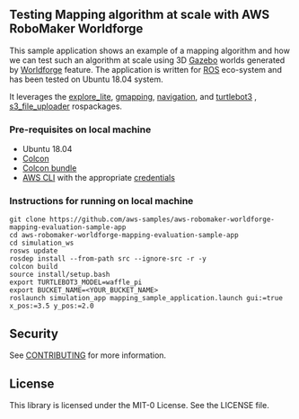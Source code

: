 ## Testing Mapping algorithm at scale with AWS RoboMaker Worldforge

This sample application shows an example of a mapping algorithm and how we can test such an algorithm at scale using 3D [Gazebo](http://gazebosim.org/) worlds generated by [Worldforge](https://aws.amazon.com/blogs/aws/aws-announces-worldforge-in-aws-robomaker/) feature. The application is written for [ROS](https://www.ros.org/) eco-system and has been tested on Ubuntu 18.04 system.

It leverages the [explore_lite](http://wiki.ros.org/explore_lite), [gmapping](http://wiki.ros.org/gmapping), [navigation](http://wiki.ros.org/navigation), and [turtlebot3](https://github.com/ROBOTIS-GIT/turtlebot3) , [s3_file_uploader](https://github.com/aws-robotics/rosbag-uploader-ros1) rospackages.

### Pre-requisites on local machine
* Ubuntu 18.04
* [Colcon](https://index.ros.org/doc/ros2/Tutorials/Colcon-Tutorial/#install-colcon)
* [Colcon bundle](https://github.com/colcon/colcon-bundle)
* [AWS CLI](https://docs.aws.amazon.com/cli/latest/userguide/cli-chap-install.html) with the appropriate [credentials](https://docs.aws.amazon.com/cli/latest/userguide/cli-chap-configure.html)

### Instructions for running on local machine
```
git clone https://github.com/aws-samples/aws-robomaker-worldforge-mapping-evaluation-sample-app
cd aws-robomaker-worldforge-mapping-evaluation-sample-app
cd simulation_ws
rosws update
rosdep install --from-path src --ignore-src -r -y
colcon build
source install/setup.bash
export TURTLEBOT3_MODEL=waffle_pi
export BUCKET_NAME=<YOUR_BUCKET_NAME>
roslaunch simulation_app mapping_sample_application.launch gui:=true x_pos:=3.5 y_pos:=2.0
```

## Security

See [CONTRIBUTING](CONTRIBUTING.md#security-issue-notifications) for more information.

## License

This library is licensed under the MIT-0 License. See the LICENSE file.

